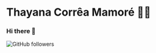 # Thayana Corrêa Mamoré :woman_technologist:

### Hi there 👋

![GitHub followers](https://img.shields.io/github/followers/thauska?label=Follow%20me&style=social)


<!--
**thauska/thauska** is a ✨ _special_ ✨ repository because its `README.md` (this file) appears on your GitHub profile.

Here are some ideas to get you started:

- 🔭 I’m currently working on ...
- 🌱 I’m currently learning ...
- 👯 I’m looking to collaborate on ...
- 🤔 I’m looking for help with ...
- 💬 Ask me about ...
- 📫 How to reach me: ...
- 😄 Pronouns: ...
- ⚡ Fun fact: ...
-->
